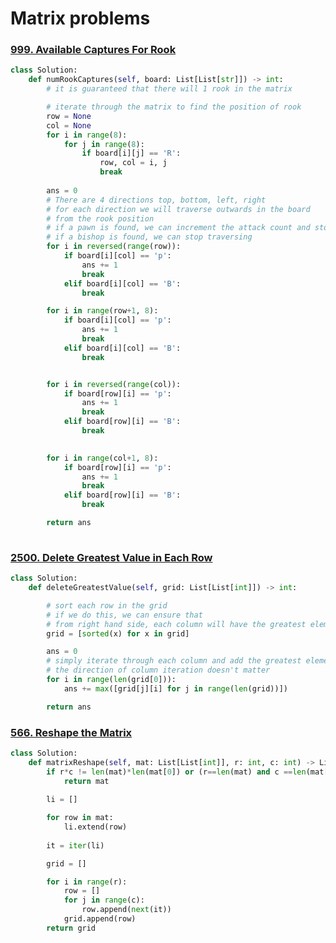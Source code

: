 # Matrix problems

### [999. Available Captures For Rook](https://leetcode.com/problems/available-captures-for-rook/description/?envType=problem-list-v2&envId=matrix)
```python
class Solution:
    def numRookCaptures(self, board: List[List[str]]) -> int:
        # it is guaranteed that there will 1 rook in the matrix

        # iterate through the matrix to find the position of rook
        row = None
        col = None
        for i in range(8):
            for j in range(8):
                if board[i][j] == 'R':
                    row, col = i, j
                    break
        
        ans = 0
        # There are 4 directions top, bottom, left, right
        # for each direction we will traverse outwards in the board
        # from the rook position
        # if a pawn is found, we can increment the attack count and stop traversing
        # if a bishop is found, we can stop traversing
        for i in reversed(range(row)):
            if board[i][col] == 'p':
                ans += 1
                break
            elif board[i][col] == 'B':
                break

        for i in range(row+1, 8):
            if board[i][col] == 'p':
                ans += 1
                break
            elif board[i][col] == 'B':
                break


        for i in reversed(range(col)):
            if board[row][i] == 'p':
                ans += 1
                break
            elif board[row][i] == 'B':
                break
        

        for i in range(col+1, 8):
            if board[row][i] == 'p':
                ans += 1
                break
            elif board[row][i] == 'B':
                break

        return ans
        
```

### [2500. Delete Greatest Value in Each Row](https://leetcode.com/problems/delete-greatest-value-in-each-row/description/?envType=problem-list-v2&envId=matrix)

```python
class Solution:
    def deleteGreatestValue(self, grid: List[List[int]]) -> int:

        # sort each row in the grid
        # if we do this, we can ensure that 
        # from right hand side, each column will have the greatest element in each row
        grid = [sorted(x) for x in grid]

        ans = 0
        # simply iterate through each column and add the greatest element across the rows to the answer
        # the direction of column iteration doesn't matter 
        for i in range(len(grid[0])):
            ans += max([grid[j][i] for j in range(len(grid))])

        return ans
```

### [566. Reshape the Matrix](https://leetcode.com/problems/reshape-the-matrix/description/?envType=problem-list-v2&envId=matrix)

```python
class Solution:
    def matrixReshape(self, mat: List[List[int]], r: int, c: int) -> List[List[int]]:
        if r*c != len(mat)*len(mat[0]) or (r==len(mat) and c ==len(mat[0])):
            return mat
        
        li = []

        for row in mat:
            li.extend(row)
        
        it = iter(li)

        grid = []

        for i in range(r):
            row = []
            for j in range(c):
                row.append(next(it))
            grid.append(row)
        return grid
```